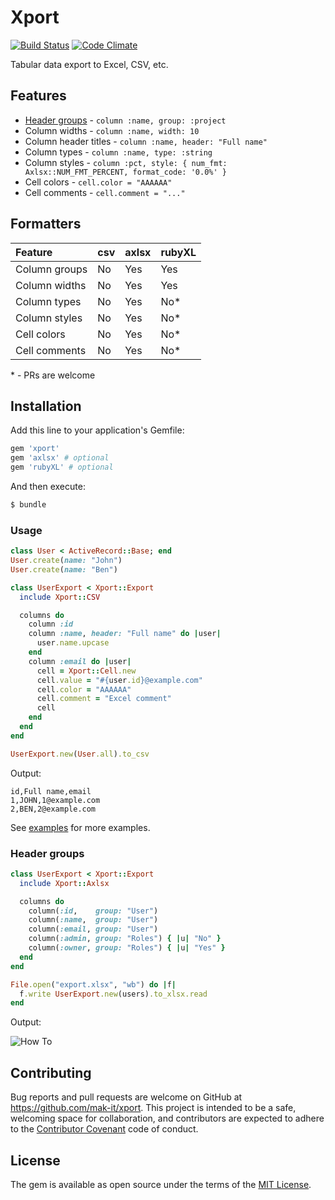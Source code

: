 # Xport

[![Build Status](https://travis-ci.org/mak-it/xport.svg?branch=master)](https://travis-ci.org/mak-it/xport)
[![Code Climate](https://codeclimate.com/github/mak-it/xport/badges/gpa.svg)](https://codeclimate.com/github/mak-it/xport)

Tabular data export to Excel, CSV, etc.

## Features

- [Header groups](#header-groups) - `column :name, group: :project`
- Column widths - `column :name, width: 10`
- Column header titles - `column :name, header: "Full name"`
- Column types - `column :name, type: :string`
- Column styles - `column :pct, style: { num_fmt: Axlsx::NUM_FMT_PERCENT, format_code: '0.0%' }`
- Cell colors - `cell.color = "AAAAAA"`
- Cell comments - `cell.comment = "..."`

## Formatters

| Feature       | csv | axlsx | rubyXL |
|:--------------|:----|:------|:-------|
| Column groups | No  | Yes   | Yes    |
| Column widths | No  | Yes   | Yes    |
| Column types  | No  | Yes   | No*    |
| Column styles | No  | Yes   | No*    |
| Cell colors   | No  | Yes   | No*    |
| Cell comments | No  | Yes   | No*    |

\* - PRs are welcome

## Installation

Add this line to your application's Gemfile:

```ruby
gem 'xport'
gem 'axlsx' # optional
gem 'rubyXL' # optional
```

And then execute:

```bash
$ bundle
```

### Usage

```ruby
class User < ActiveRecord::Base; end
User.create(name: "John")
User.create(name: "Ben")

class UserExport < Xport::Export
  include Xport::CSV

  columns do
    column :id
    column :name, header: "Full name" do |user|
      user.name.upcase
    end
    column :email do |user|
      cell = Xport::Cell.new
      cell.value = "#{user.id}@example.com"
      cell.color = "AAAAAA"
      cell.comment = "Excel comment"
      cell
    end
  end
end

UserExport.new(User.all).to_csv
```

Output:

```csv
id,Full name,email
1,JOHN,1@example.com
2,BEN,2@example.com
```

See [examples](examples) for more examples.

### Header groups

```ruby
class UserExport < Xport::Export
  include Xport::Axlsx

  columns do
    column(:id,    group: "User")
    column(:name,  group: "User")
    column(:email, group: "User")
    column(:admin, group: "Roles") { |u| "No" }
    column(:owner, group: "Roles") { |u| "Yes" }
  end
end

File.open("export.xlsx", "wb") do |f|
  f.write UserExport.new(users).to_xlsx.read
end
```

Output:

![How To](doc/grouping.png)

## Contributing

Bug reports and pull requests are welcome on GitHub at https://github.com/mak-it/xport. This project is intended to be a safe, welcoming space for collaboration, and contributors are expected to adhere to the [Contributor Covenant](http://contributor-covenant.org) code of conduct.

## License

The gem is available as open source under the terms of the [MIT License](http://opensource.org/licenses/MIT).
